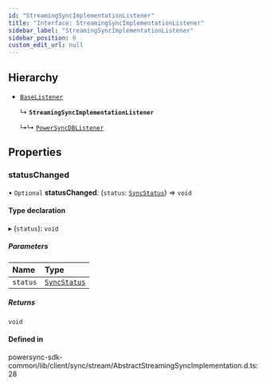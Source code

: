 ```yaml
---
id: "StreamingSyncImplementationListener"
title: "Interface: StreamingSyncImplementationListener"
sidebar_label: "StreamingSyncImplementationListener"
sidebar_position: 0
custom_edit_url: null
---
```


## Hierarchy

- [`BaseListener`](../modules.md#baselistener)

  ↳ **`StreamingSyncImplementationListener`**

  ↳↳ [`PowerSyncDBListener`](PowerSyncDBListener.md)

## Properties

### statusChanged

• `Optional` **statusChanged**: (`status`: [`SyncStatus`](../classes/SyncStatus.md)) => `void`

#### Type declaration

▸ (`status`): `void`

##### Parameters

| Name | Type |
| :------ | :------ |
| `status` | [`SyncStatus`](../classes/SyncStatus.md) |

##### Returns

`void`

#### Defined in

powersync-sdk-common/lib/client/sync/stream/AbstractStreamingSyncImplementation.d.ts:28
